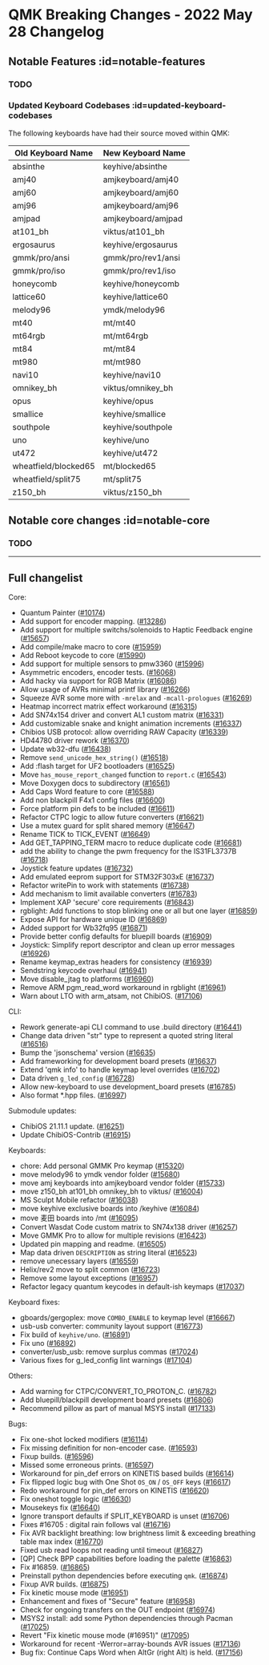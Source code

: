 # QMK Breaking Changes - 2022 May 28 Changelog

## Notable Features :id=notable-features

### TODO

### Updated Keyboard Codebases :id=updated-keyboard-codebases

The following keyboards have had their source moved within QMK:

| Old Keyboard Name     | New Keyboard Name  |
|-----------------------|--------------------|
| absinthe              | keyhive/absinthe   |
| amj40                 | amjkeyboard/amj40  |
| amj60                 | amjkeyboard/amj60  |
| amj96                 | amjkeyboard/amj96  |
| amjpad                | amjkeyboard/amjpad |
| at101_bh              | viktus/at101_bh    |
| ergosaurus            | keyhive/ergosaurus |
| gmmk/pro/ansi         | gmmk/pro/rev1/ansi |
| gmmk/pro/iso          | gmmk/pro/rev1/iso  |
| honeycomb             | keyhive/honeycomb  |
| lattice60             | keyhive/lattice60  |
| melody96              | ymdk/melody96      |
| mt40                  | mt/mt40            |
| mt64rgb               | mt/mt64rgb         |
| mt84                  | mt/mt84            |
| mt980                 | mt/mt980           |
| navi10                | keyhive/navi10     |
| omnikey_bh            | viktus/omnikey_bh  |
| opus                  | keyhive/opus       |
| smallice              | keyhive/smallice   |
| southpole             | keyhive/southpole  |
| uno                   | keyhive/uno        |
| ut472                 | keyhive/ut472      |
| wheatfield/blocked65  | mt/blocked65       |
| wheatfield/split75    | mt/split75         |
| z150_bh               | viktus/z150_bh     |

## Notable core changes :id=notable-core

### TODO

---

## Full changelist

Core:
* Quantum Painter ([#10174](https://github.com/qmk/qmk_firmware/pull/10174))
* Add support for encoder mapping. ([#13286](https://github.com/qmk/qmk_firmware/pull/13286))
* Add support for multiple switchs/solenoids to Haptic Feedback engine ([#15657](https://github.com/qmk/qmk_firmware/pull/15657))
* Add compile/make macro to core ([#15959](https://github.com/qmk/qmk_firmware/pull/15959))
* Add Reboot keycode to core ([#15990](https://github.com/qmk/qmk_firmware/pull/15990))
* Add support for multiple sensors to pmw3360 ([#15996](https://github.com/qmk/qmk_firmware/pull/15996))
* Asymmetric encoders, encoder tests. ([#16068](https://github.com/qmk/qmk_firmware/pull/16068))
* Add hacky via support for RGB Matrix ([#16086](https://github.com/qmk/qmk_firmware/pull/16086))
* Allow usage of AVRs minimal printf library ([#16266](https://github.com/qmk/qmk_firmware/pull/16266))
* Squeeze AVR some more with `-mrelax` and `-mcall-prologues` ([#16269](https://github.com/qmk/qmk_firmware/pull/16269))
* Heatmap incorrect matrix effect workaround ([#16315](https://github.com/qmk/qmk_firmware/pull/16315))
* Add SN74x154 driver and convert AL1 custom matrix ([#16331](https://github.com/qmk/qmk_firmware/pull/16331))
* Add customizable snake and knight animation increments ([#16337](https://github.com/qmk/qmk_firmware/pull/16337))
* Chibios USB protocol: allow overriding RAW Capacity ([#16339](https://github.com/qmk/qmk_firmware/pull/16339))
* HD44780 driver rework ([#16370](https://github.com/qmk/qmk_firmware/pull/16370))
* Update wb32-dfu ([#16438](https://github.com/qmk/qmk_firmware/pull/16438))
* Remove `send_unicode_hex_string()` ([#16518](https://github.com/qmk/qmk_firmware/pull/16518))
* Add :flash target for UF2 bootloaders ([#16525](https://github.com/qmk/qmk_firmware/pull/16525))
* Move `has_mouse_report_changed` function to `report.c` ([#16543](https://github.com/qmk/qmk_firmware/pull/16543))
* Move Doxygen docs to subdirectory ([#16561](https://github.com/qmk/qmk_firmware/pull/16561))
* Add Caps Word feature to core ([#16588](https://github.com/qmk/qmk_firmware/pull/16588))
* Add non blackpill F4x1 config files ([#16600](https://github.com/qmk/qmk_firmware/pull/16600))
* Force platform pin defs to be included ([#16611](https://github.com/qmk/qmk_firmware/pull/16611))
* Refactor CTPC logic to allow future converters ([#16621](https://github.com/qmk/qmk_firmware/pull/16621))
* Use a mutex guard for split shared memory ([#16647](https://github.com/qmk/qmk_firmware/pull/16647))
* Rename TICK to TICK_EVENT ([#16649](https://github.com/qmk/qmk_firmware/pull/16649))
* Add GET_TAPPING_TERM macro to reduce duplicate code ([#16681](https://github.com/qmk/qmk_firmware/pull/16681))
* add the ability to change the pwm frequency for the IS31FL3737B ([#16718](https://github.com/qmk/qmk_firmware/pull/16718))
* Joystick feature updates ([#16732](https://github.com/qmk/qmk_firmware/pull/16732))
* Add emulated eeprom support for STM32F303xE ([#16737](https://github.com/qmk/qmk_firmware/pull/16737))
* Refactor writePin to work with statements ([#16738](https://github.com/qmk/qmk_firmware/pull/16738))
* Add mechanism to limit available converters ([#16783](https://github.com/qmk/qmk_firmware/pull/16783))
* Implement XAP 'secure' core requirements ([#16843](https://github.com/qmk/qmk_firmware/pull/16843))
* rgblight: Add functions to stop blinking one or all but one layer ([#16859](https://github.com/qmk/qmk_firmware/pull/16859))
* Expose API for hardware unique ID ([#16869](https://github.com/qmk/qmk_firmware/pull/16869))
* Added support for Wb32fq95 ([#16871](https://github.com/qmk/qmk_firmware/pull/16871))
* Provide better config defaults for bluepill boards ([#16909](https://github.com/qmk/qmk_firmware/pull/16909))
* Joystick: Simplify report descriptor and clean up error messages ([#16926](https://github.com/qmk/qmk_firmware/pull/16926))
* Rename keymap_extras headers for consistency ([#16939](https://github.com/qmk/qmk_firmware/pull/16939))
* Sendstring keycode overhaul ([#16941](https://github.com/qmk/qmk_firmware/pull/16941))
* Move disable_jtag to platforms ([#16960](https://github.com/qmk/qmk_firmware/pull/16960))
* Remove ARM pgm_read_word workaround in rgblight ([#16961](https://github.com/qmk/qmk_firmware/pull/16961))
* Warn about LTO with arm_atsam, not ChibiOS. ([#17106](https://github.com/qmk/qmk_firmware/pull/17106))

CLI:
* Rework generate-api CLI command to use .build directory ([#16441](https://github.com/qmk/qmk_firmware/pull/16441))
* Change data driven "str" type to represent a quoted string literal ([#16516](https://github.com/qmk/qmk_firmware/pull/16516))
* Bump the 'jsonschema' version ([#16635](https://github.com/qmk/qmk_firmware/pull/16635))
* Add frameworking for development board presets ([#16637](https://github.com/qmk/qmk_firmware/pull/16637))
* Extend 'qmk info' to handle keymap level overrides ([#16702](https://github.com/qmk/qmk_firmware/pull/16702))
* Data driven `g_led_config` ([#16728](https://github.com/qmk/qmk_firmware/pull/16728))
* Allow new-keyboard to use development_board presets ([#16785](https://github.com/qmk/qmk_firmware/pull/16785))
* Also format *.hpp files. ([#16997](https://github.com/qmk/qmk_firmware/pull/16997))

Submodule updates:
* ChibiOS 21.11.1 update. ([#16251](https://github.com/qmk/qmk_firmware/pull/16251))
* Update ChibiOS-Contrib ([#16915](https://github.com/qmk/qmk_firmware/pull/16915))

Keyboards:
* chore: Add personal GMMK Pro keymap ([#15320](https://github.com/qmk/qmk_firmware/pull/15320))
* move melody96 to ymdk vendor folder ([#15680](https://github.com/qmk/qmk_firmware/pull/15680))
* move amj keyboards into amjkeyboard vendor folder ([#15733](https://github.com/qmk/qmk_firmware/pull/15733))
* move z150_bh at101_bh omnikey_bh to viktus/ ([#16004](https://github.com/qmk/qmk_firmware/pull/16004))
* MS Sculpt Mobile refactor ([#16038](https://github.com/qmk/qmk_firmware/pull/16038))
* move keyhive exclusive boards into /keyhive ([#16084](https://github.com/qmk/qmk_firmware/pull/16084))
* move 麦田 boards into /mt ([#16095](https://github.com/qmk/qmk_firmware/pull/16095))
* Convert Wasdat Code custom matrix to SN74x138 driver ([#16257](https://github.com/qmk/qmk_firmware/pull/16257))
* Move GMMK Pro to allow for multiple revisions ([#16423](https://github.com/qmk/qmk_firmware/pull/16423))
* Updated pin mapping and readme. ([#16505](https://github.com/qmk/qmk_firmware/pull/16505))
* Map data driven `DESCRIPTION` as string literal ([#16523](https://github.com/qmk/qmk_firmware/pull/16523))
* remove unecessary layers ([#16559](https://github.com/qmk/qmk_firmware/pull/16559))
* Helix/rev2 move to split common ([#16723](https://github.com/qmk/qmk_firmware/pull/16723))
* Remove some layout exceptions ([#16957](https://github.com/qmk/qmk_firmware/pull/16957))
* Refactor legacy quantum keycodes in default-ish keymaps ([#17037](https://github.com/qmk/qmk_firmware/pull/17037))

Keyboard fixes:
* gboards/gergoplex: move `COMBO_ENABLE` to keymap level ([#16667](https://github.com/qmk/qmk_firmware/pull/16667))
* usb-usb converter: community layout support ([#16773](https://github.com/qmk/qmk_firmware/pull/16773))
* Fix build of `keyhive/uno`. ([#16891](https://github.com/qmk/qmk_firmware/pull/16891))
* Fix uno ([#16892](https://github.com/qmk/qmk_firmware/pull/16892))
* converter/usb_usb: remove surplus commas ([#17024](https://github.com/qmk/qmk_firmware/pull/17024))
* Various fixes for g_led_config lint warnings ([#17104](https://github.com/qmk/qmk_firmware/pull/17104))

Others:
* Add warning for CTPC/CONVERT_TO_PROTON_C. ([#16782](https://github.com/qmk/qmk_firmware/pull/16782))
* Add bluepill/blackpill development board presets ([#16806](https://github.com/qmk/qmk_firmware/pull/16806))
* Recommend pillow as part of manual MSYS install ([#17133](https://github.com/qmk/qmk_firmware/pull/17133))

Bugs:
* Fix one-shot locked modifiers ([#16114](https://github.com/qmk/qmk_firmware/pull/16114))
* Fix missing definition for non-encoder case. ([#16593](https://github.com/qmk/qmk_firmware/pull/16593))
* Fixup builds. ([#16596](https://github.com/qmk/qmk_firmware/pull/16596))
* Missed some erroneous prints. ([#16597](https://github.com/qmk/qmk_firmware/pull/16597))
* Workaround for pin_def errors on KINETIS based builds ([#16614](https://github.com/qmk/qmk_firmware/pull/16614))
* Fix flipped logic bug with One Shot `OS_ON` / `OS_OFF` keys ([#16617](https://github.com/qmk/qmk_firmware/pull/16617))
* Redo workaround for pin_def errors on KINETIS ([#16620](https://github.com/qmk/qmk_firmware/pull/16620))
* Fix oneshot toggle logic ([#16630](https://github.com/qmk/qmk_firmware/pull/16630))
* Mousekeys fix ([#16640](https://github.com/qmk/qmk_firmware/pull/16640))
* Ignore transport defaults if SPLIT_KEYBOARD is unset ([#16706](https://github.com/qmk/qmk_firmware/pull/16706))
* Fixes #16705 : digital rain follows val ([#16716](https://github.com/qmk/qmk_firmware/pull/16716))
* Fix AVR backlight breathing: low brightness limit & exceeding breathing table max index ([#16770](https://github.com/qmk/qmk_firmware/pull/16770))
* Fixed usb read loops not reading until timeout ([#16827](https://github.com/qmk/qmk_firmware/pull/16827))
* [QP] Check BPP capabilities before loading the palette ([#16863](https://github.com/qmk/qmk_firmware/pull/16863))
* Fix #16859. ([#16865](https://github.com/qmk/qmk_firmware/pull/16865))
* Preinstall python dependencies before executing `qmk`. ([#16874](https://github.com/qmk/qmk_firmware/pull/16874))
* Fixup AVR builds. ([#16875](https://github.com/qmk/qmk_firmware/pull/16875))
* Fix kinetic mouse mode ([#16951](https://github.com/qmk/qmk_firmware/pull/16951))
* Enhancement and fixes of "Secure" feature ([#16958](https://github.com/qmk/qmk_firmware/pull/16958))
* Check for ongoing transfers on the OUT endpoint ([#16974](https://github.com/qmk/qmk_firmware/pull/16974))
* MSYS2 install: add some Python dependencies through Pacman ([#17025](https://github.com/qmk/qmk_firmware/pull/17025))
* Revert "Fix kinetic mouse mode (#16951)" ([#17095](https://github.com/qmk/qmk_firmware/pull/17095))
* Workaround for recent -Werror=array-bounds AVR issues ([#17136](https://github.com/qmk/qmk_firmware/pull/17136))
* Bug fix: Continue Caps Word when AltGr (right Alt) is held. ([#17156](https://github.com/qmk/qmk_firmware/pull/17156))
